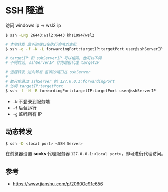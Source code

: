 # SSH 隧道

访问 windows ip => wsl2 ip

```bash
$ ssh -LNg 26443:wsl2:6443 khs1994@wsl2
```

```bash
# 本地转发 监听的端口在执行命令的主机
$ ssh -g -f -N -L forwardingPort:targetIP:targetPort user@sshServerIP

# targetIP 和 sshServerIP 可以相同，也可以不同
# 不同的话，sshServerIP 作为跳板代理 targetIP

# 远程转发 逆向转发 监听的端口在 sshServer
#
# 故只能通过 sshServer 的 127.0.0.1:forwardingPort
# 访问 targetIP:targetPort
$ ssh -f -N -R forwardingPort:targetIP:targetPort user@sshServerIP
```

* `-N` 不登录到服务端
* `-f` 后台运行
* `-g` 监听所有 IP

## 动态转发

```bash
$ ssh -D <local port> <SSH Server>
```

在浏览器设置 **socks** 代理服务器 `127.0.0.1:<local port>`，即可进行代理访问。

## 参考

* https://www.jianshu.com/p/20600c91e656
